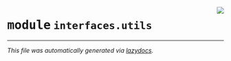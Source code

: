 <!-- markdownlint-disable -->

<a href="../../th2_data_services/interfaces/utils/__init__.py"><img align="right" style="float:right;" src="https://img.shields.io/badge/-source-cccccc?style=flat-square"></a>

# <kbd>module</kbd> `interfaces.utils`








---

_This file was automatically generated via [lazydocs](https://github.com/ml-tooling/lazydocs)._
